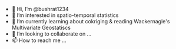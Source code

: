 - 👋 Hi, I’m @bushrat1234
- 👀 I’m interested in spatio-temporal statistics
- 🌱 I’m currently learning about cokriging & reading Wackernagle's Multivariate Geostatiscs
- 💞️ I’m looking to collaborate on ...
- 📫 How to reach me ...

<!---
bushrat1234/bushrat1234 is a ✨ special ✨ repository because its `README.md` (this file) appears on your GitHub profile.
You can click the Preview link to take a look at your changes.
--->

